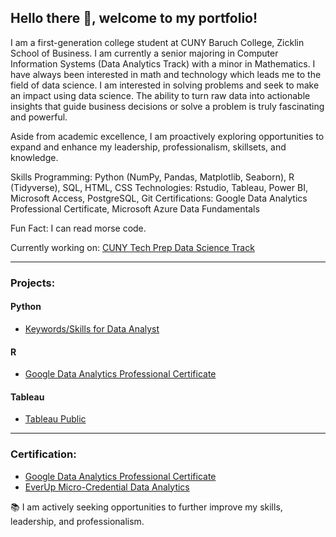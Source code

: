 ## Hello there 👋, welcome to my portfolio!

I am a first-generation college student at CUNY Baruch College, Zicklin School of Business. I am currently a senior majoring in Computer Information Systems (Data Analytics Track) with a minor in Mathematics. I have always been interested in math and technology which leads me to the field of data science. I am interested in solving problems and seek to make an impact using data science. The ability to turn raw data into actionable insights that guide business decisions or solve a problem is truly fascinating and powerful.

Aside from academic excellence, I am proactively exploring opportunities to expand and enhance my leadership, professionalism, skillsets, and knowledge.

Skills
Programming: Python (NumPy, Pandas, Matplotlib, Seaborn), R (Tidyverse), SQL, HTML, CSS
Technologies: Rstudio, Tableau, Power BI, Microsoft Access, PostgreSQL, Git
Certifications: Google Data Analytics Professional Certificate, Microsoft Azure Data Fundamentals

Fun Fact: I can read morse code.

Currently working on: [CUNY Tech Prep Data Science Track](https://github.com/JakeLi2001/CTP-Data-Science-Cohort-8)

---

### Projects:

#### Python
- [Keywords/Skills for Data Analyst](https://github.com/JakeLi2001/Keywords_for_Data_Analyst)

#### R
- [Google Data Analytics Professional Certificate](https://github.com/JakeLi2001/Google-Data-Analytics-Professional-Certificate)

#### Tableau
- [Tableau Public](https://public.tableau.com/app/profile/jakeli2001)

---

### Certification:
- [Google Data Analytics Professional Certificate](https://github.com/JakeLi2001/Google-Data-Analytics-Professional-Certificate)
- [EverUp Micro-Credential Data Analytics](https://github.com/JakeLi2001/EverUp-Micro-Credential-Data-Analytics)

:books:	I am actively seeking opportunities to further improve my skills, leadership, and professionalism.

